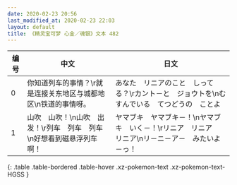```yaml
---
date: 2020-02-23 20:56
last_modified_at: 2020-02-23 22:03
layout: default
title: 《精灵宝可梦 心金／魂银》文本 482
---
```

| 编号 | 中文 | 日文 |
| ---- | ---- | ---- |
| 0 | 你知道列车的事情？\r就是连接关东地区与城都地区\n铁道的事情呀。 | あなた　リニアのこと　しってる？\rカント－と　ジョウトを\nむすんでいる　てつどうの　ことよ |
| 1 | 山吹　山吹！\n山吹　出发！\r列车　列车　列车\n好想看到磁悬浮列车啊！ | ヤマブキ　ヤマブキ－！\nヤマブキ　いく－！\rリニア　リニア　リニア\nリ－ニ－ア－　みたいよ－っ！ |
{: .table .table-bordered .table-hover .xz-pokemon-text .xz-pokemon-text-HGSS }